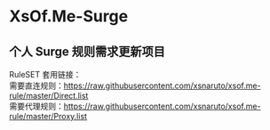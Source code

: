 # XsOf.Me-Surge

## 个人 Surge 规则需求更新项目

RuleSET 套用链接：  
需要直连规则：https://raw.githubusercontent.com/xsnaruto/xsof.me-rule/master/Direct.list  
需要代理规则：https://raw.githubusercontent.com/xsnaruto/xsof.me-rule/master/Proxy.list
